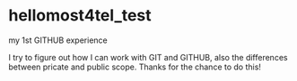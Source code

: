 # hellomost4tel_test
my 1st GITHUB experience

I try to figure out how I can work with GIT and GITHUB, also the differences between pricate and public scope.
Thanks for the chance to do this!
